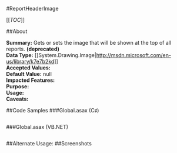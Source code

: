 #ReportHeaderImage

[[_TOC_]]

##About

**Summary:**  Gets or sets the image that will be shown at the top of all reports. **(deprecated)**  
**Data Type:** [[System.Drawing.Image|http://msdn.microsoft.com/en-us/library/k7e7b2kd]]  
**Accepted Values:**   
**Default Value:** null  
**Impacted Features:**   
**Purpose:**   
**Usage:**   
**Caveats:**   

##Code Samples
###Global.asax (C♯)

```csharp
```

###Global.asax (VB.NET)

```visualbasic
```
##Alternate Usage: 
##Screenshots
